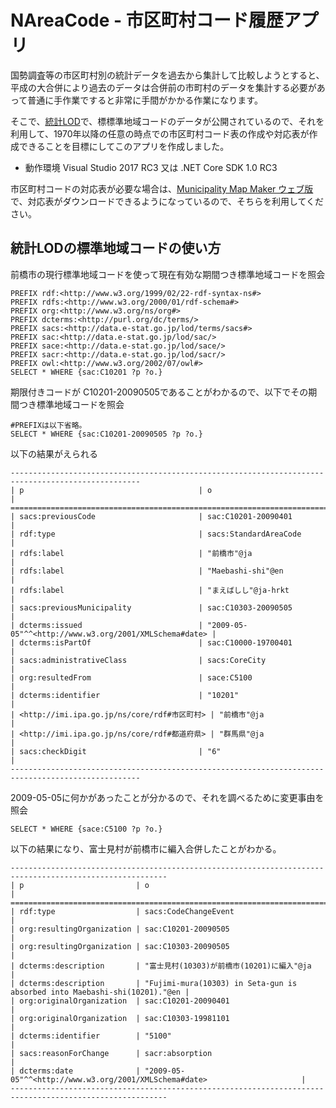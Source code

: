 # NAreaCode - 市区町村コード履歴アプリ

国勢調査等の市区町村別の統計データを過去から集計して比較しようとすると、平成の大合併により過去のデータは合併前の市町村のデータを集計する必要があって普通に手作業ですると非常に手間がかかる作業になります。

そこで、[統計LOD](https://data.e-stat.go.jp/lodw/)で、標標準地域コードのデータが公開されているので、それを利用して、1970年以降の任意の時点での市区町村コード表の作成や対応表が作成できることを目標にしてこのアプリを作成しました。

- 動作環境 Visual Studio 2017 RC3 又は .NET Core SDK 1.0 RC3

市区町村コードの対応表が必要な場合は、[Municipality Map Maker ウェブ版](http://www.tkirimura.com/mmm/)で、対応表がダウンロードできるようになっているので、そちらを利用してください。



## 統計LODの標準地域コードの使い方
前橋市の現行標準地域コードを使って現在有効な期間つき標準地域コードを照会
```
PREFIX rdf:<http://www.w3.org/1999/02/22-rdf-syntax-ns#>
PREFIX rdfs:<http://www.w3.org/2000/01/rdf-schema#>
PREFIX org:<http://www.w3.org/ns/org#>
PREFIX dcterms:<http://purl.org/dc/terms/>
PREFIX sacs:<http://data.e-stat.go.jp/lod/terms/sacs#>
PREFIX sac:<http://data.e-stat.go.jp/lod/sac/>
PREFIX sace:<http://data.e-stat.go.jp/lod/sace/>
PREFIX sacr:<http://data.e-stat.go.jp/lod/sacr/>
PREFIX owl:<http://www.w3.org/2002/07/owl#>
SELECT * WHERE {sac:C10201 ?p ?o.}
```
期限付きコードが C10201-20090505であることがわかるので、以下でその期間つき標準地域コードを照会
```
#PREFIXは以下省略。
SELECT * WHERE {sac:C10201-20090505 ?p ?o.}
```
以下の結果がえられる
```
---------------------------------------------------------------------------------------------------
| p                                       | o                                                     |
===================================================================================================
| sacs:previousCode                       | sac:C10201-20090401                                   |
| rdf:type                                | sacs:StandardAreaCode                                 |
| rdfs:label                              | "前橋市"@ja                                              |
| rdfs:label                              | "Maebashi-shi"@en                                     |
| rdfs:label                              | "まえばしし"@ja-hrkt                                       |
| sacs:previousMunicipality               | sac:C10303-20090505                                   |
| dcterms:issued                          | "2009-05-05"^^<http://www.w3.org/2001/XMLSchema#date> |
| dcterms:isPartOf                        | sac:C10000-19700401                                   |
| sacs:administrativeClass                | sacs:CoreCity                                         |
| org:resultedFrom                        | sace:C5100                                            |
| dcterms:identifier                      | "10201"                                               |
| <http://imi.ipa.go.jp/ns/core/rdf#市区町村> | "前橋市"@ja                                              |
| <http://imi.ipa.go.jp/ns/core/rdf#都道府県> | "群馬県"@ja                                              |
| sacs:checkDigit                         | "6"                                                   |
---------------------------------------------------------------------------------------------------
```
2009-05-05に何かがあったことが分かるので、それを調べるために変更事由を照会
```
SELECT * WHERE {sace:C5100 ?p ?o.}
```
以下の結果になり、富士見村が前橋市に編入合併したことがわかる。
```
---------------------------------------------------------------------------------------------------------
| p                         | o                                                                         |
=========================================================================================================
| rdf:type                  | sacs:CodeChangeEvent                                                      |
| org:resultingOrganization | sac:C10201-20090505                                                       |
| org:resultingOrganization | sac:C10303-20090505                                                       |
| dcterms:description       | "富士見村(10303)が前橋市(10201)に編入"@ja                                            |
| dcterms:description       | "Fujimi-mura(10303) in Seta-gun is absorbed into Maebashi-shi(10201)."@en |
| org:originalOrganization  | sac:C10201-20090401                                                       |
| org:originalOrganization  | sac:C10303-19981101                                                       |
| dcterms:identifier        | "5100"                                                                    |
| sacs:reasonForChange      | sacr:absorption                                                           |
| dcterms:date              | "2009-05-05"^^<http://www.w3.org/2001/XMLSchema#date>                     |
---------------------------------------------------------------------------------------------------------
